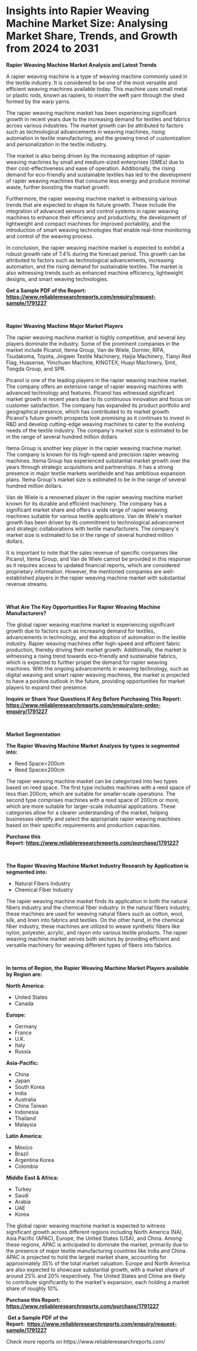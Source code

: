 <p><h1>Insights into Rapier Weaving Machine Market Size: Analysing Market Share, Trends, and Growth from 2024 to 2031</h1></p><p><strong>Rapier Weaving Machine Market Analysis and Latest Trends</strong></p>
<p><p>A rapier weaving machine is a type of weaving machine commonly used in the textile industry. It is considered to be one of the most versatile and efficient weaving machines available today. This machine uses small metal or plastic rods, known as rapiers, to insert the weft yarn through the shed formed by the warp yarns.</p><p>The rapier weaving machine market has been experiencing significant growth in recent years due to the increasing demand for textiles and fabrics across various industries. The market growth can be attributed to factors such as technological advancements in weaving machines, rising automation in textile manufacturing, and the growing trend of customization and personalization in the textile industry.</p><p>The market is also being driven by the increasing adoption of rapier weaving machines by small and medium-sized enterprises (SMEs) due to their cost-effectiveness and ease of operation. Additionally, the rising demand for eco-friendly and sustainable textiles has led to the development of rapier weaving machines that consume less energy and produce minimal waste, further boosting the market growth.</p><p>Furthermore, the rapier weaving machine market is witnessing various trends that are expected to shape its future growth. These include the integration of advanced sensors and control systems in rapier weaving machines to enhance their efficiency and productivity, the development of lightweight and compact machines for improved portability, and the introduction of smart weaving technologies that enable real-time monitoring and control of the weaving process.</p><p>In conclusion, the rapier weaving machine market is expected to exhibit a robust growth rate of 7.4% during the forecast period. This growth can be attributed to factors such as technological advancements, increasing automation, and the rising demand for sustainable textiles. The market is also witnessing trends such as enhanced machine efficiency, lightweight designs, and smart weaving technologies.</p></p>
<p><strong>Get a Sample PDF of the Report:&nbsp; <a href="https://www.reliableresearchreports.com/enquiry/request-sample/1791227">https://www.reliableresearchreports.com/enquiry/request-sample/1791227</a></strong></p>
<p>&nbsp;</p>
<p><strong>Rapier Weaving Machine Major Market Players</strong></p>
<p><p>The rapier weaving machine market is highly competitive, and several key players dominate the industry. Some of the prominent companies in the market include Picanol, Itema Group, Van de Wiele, Dornier, RIFA, Tsudakoma, Toyota, Jingwei Textile Machinery, Haijia Machinery, Tianyi Red Flag, Huasense, Yiinchuen Machine, KINGTEX, Huayi Machinery, Smit, Tongda Group, and SPR.</p><p>Picanol is one of the leading players in the rapier weaving machine market. The company offers an extensive range of rapier weaving machines with advanced technology and features. Picanol has witnessed significant market growth in recent years due to its continuous innovation and focus on customer satisfaction. The company has expanded its product portfolio and geographical presence, which has contributed to its market growth. Picanol's future growth prospects look promising as it continues to invest in R&D and develop cutting-edge weaving machines to cater to the evolving needs of the textile industry. The company's market size is estimated to be in the range of several hundred million dollars.</p><p>Itema Group is another key player in the rapier weaving machine market. The company is known for its high-speed and precision rapier weaving machines. Itema Group has experienced substantial market growth over the years through strategic acquisitions and partnerships. It has a strong presence in major textile markets worldwide and has ambitious expansion plans. Itema Group's market size is estimated to be in the range of several hundred million dollars.</p><p>Van de Wiele is a renowned player in the rapier weaving machine market known for its durable and efficient machinery. The company has a significant market share and offers a wide range of rapier weaving machines suitable for various textile applications. Van de Wiele's market growth has been driven by its commitment to technological advancement and strategic collaborations with textile manufacturers. The company's market size is estimated to be in the range of several hundred million dollars.</p><p>It is important to note that the sales revenue of specific companies like Picanol, Itema Group, and Van de Wiele cannot be provided in this response as it requires access to updated financial reports, which are considered proprietary information. However, the mentioned companies are well-established players in the rapier weaving machine market with substantial revenue streams.</p></p>
<p>&nbsp;</p>
<p><strong>What Are The Key Opportunities For Rapier Weaving Machine Manufacturers?</strong></p>
<p><p>The global rapier weaving machine market is experiencing significant growth due to factors such as increasing demand for textiles, advancements in technology, and the adoption of automation in the textile industry. Rapier weaving machines offer high-speed and efficient fabric production, thereby driving their market growth. Additionally, the market is witnessing a rising trend towards eco-friendly and sustainable fabrics, which is expected to further propel the demand for rapier weaving machines. With the ongoing advancements in weaving technology, such as digital weaving and smart rapier weaving machines, the market is projected to have a positive outlook in the future, providing opportunities for market players to expand their presence.</p></p>
<p><strong>Inquire or Share Your Questions If Any Before Purchasing This Report: <a href="https://www.reliableresearchreports.com/enquiry/pre-order-enquiry/1791227">https://www.reliableresearchreports.com/enquiry/pre-order-enquiry/1791227</a></strong></p>
<p>&nbsp;</p>
<p><strong>Market Segmentation</strong></p>
<p><strong>The Rapier Weaving Machine Market Analysis by types is segmented into:</strong></p>
<p><ul><li>Reed Space<200cm</li><li>Reed Space≥200cm</li></ul></p>
<p><p>The rapier weaving machine market can be categorized into two types based on reed space. The first type includes machines with a reed space of less than 200cm, which are suitable for smaller-scale operations. The second type comprises machines with a reed space of 200cm or more, which are more suitable for larger-scale industrial applications. These categories allow for a clearer understanding of the market, helping businesses identify and select the appropriate rapier weaving machines based on their specific requirements and production capacities.</p></p>
<p><strong>Purchase this Report:&nbsp;<a href="https://www.reliableresearchreports.com/purchase/1791227">https://www.reliableresearchreports.com/purchase/1791227</a></strong></p>
<p>&nbsp;</p>
<p><strong>The Rapier Weaving Machine Market Industry Research by Application is segmented into:</strong></p>
<p><ul><li>Natural Fibers Industry</li><li>Chemical Fiber Industry</li></ul></p>
<p><p>The rapier weaving machine market finds its application in both the natural fibers industry and the chemical fiber industry. In the natural fibers industry, these machines are used for weaving natural fibers such as cotton, wool, silk, and linen into fabrics and textiles. On the other hand, in the chemical fiber industry, these machines are utilized to weave synthetic fibers like nylon, polyester, acrylic, and rayon into various textile products. The rapier weaving machine market serves both sectors by providing efficient and versatile machinery for weaving different types of fibers into fabrics.</p></p>
<p>&nbsp;</p>
<p><strong>In terms of Region, the Rapier Weaving Machine Market Players available by Region are:</strong></p>
<p>
    <p> <strong> North America: </strong>
        <ul>
            <li>United States</li>
            <li>Canada</li>
        </ul>
        </p> 
    <p> <strong> Europe: </strong>
        <ul>
            <li>Germany</li>
            <li>France</li>
            <li>U.K.</li>
            <li>Italy</li>
            <li>Russia</li>
        </ul>
        </p> 
    <p> <strong> Asia-Pacific: </strong>
        <ul>
            <li>China</li>
            <li>Japan</li>
            <li>South Korea</li>
            <li>India</li>
            <li>Australia</li>
            <li>China Taiwan</li>
            <li>Indonesia</li>
            <li>Thailand</li>
            <li>Malaysia</li>
        </ul>
        </p> 
    <p> <strong> Latin America: </strong>
        <ul>
            <li>Mexico</li>
            <li>Brazil</li>
            <li>Argentina Korea</li>
            <li>Colombia</li>
        </ul>
        </p> 
    <p> <strong> Middle East & Africa: </strong>
        <ul>
            <li>Turkey</li>
            <li>Saudi</li>
            <li>Arabia</li>
            <li>UAE</li>
            <li>Korea</li>
        </ul>
    </p>
    </p>
<p><p>The global rapier weaving machine market is expected to witness significant growth across different regions including North America (NA), Asia Pacific (APAC), Europe, the United States (USA), and China. Among these regions, APAC is anticipated to dominate the market, primarily due to the presence of major textile manufacturing countries like India and China. APAC is projected to hold the largest market share, accounting for approximately 35% of the total market valuation. Europe and North America are also expected to showcase substantial growth, with a market share of around 25% and 20% respectively. The United States and China are likely to contribute significantly to the market's expansion, each holding a market share of roughly 10%.</p></p>
<p><strong>Purchase this Report: <a href="https://www.reliableresearchreports.com/purchase/1791227">https://www.reliableresearchreports.com/purchase/1791227</a></strong></p>
<p>&nbsp;<strong>Get a Sample PDF of the Report:&nbsp;&nbsp;<a href="https://www.reliableresearchreports.com/enquiry/request-sample/1791227">https://www.reliableresearchreports.com/enquiry/request-sample/1791227</a></strong></p>
<p><strong></strong></p>
<p>Check more reports on https://www.reliableresearchreports.com/</p>